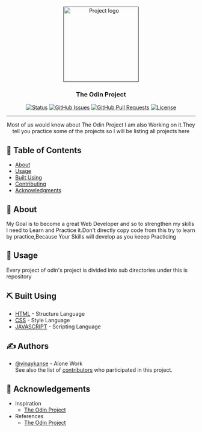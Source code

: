 <p align="center">
  <a href="" rel="noopener">
 <img width=200px height=200px src="https://www.theodinproject.com/assets/odin-logo-2d729f16279e9fc3b58ce847eacf07f883bdfc95eb23bb5064ed59d36ef551d6.svg" alt="Project logo"></a>
</p>

<h3 align="center">The Odin Project</h3>

<div align="center">

[![Status](https://img.shields.io/badge/status-active-success.svg)]()
[![GitHub Issues](https://img.shields.io/github/issues/kylelobo/The-Documentation-Compendium.svg)](https://github.com/VinayKanase/The_odin_projects/issues)
[![GitHub Pull Requests](https://img.shields.io/github/issues-pr/kylelobo/The-Documentation-Compendium.svg)](https://github.com/VinayKanase/The_odin_projects/pulls)
[![License](https://img.shields.io/badge/license-MIT-blue.svg)](/LICENSE)

</div>

---

<p align="center"> Most of us would know about The Odin Project I am also Working on it.They tell you practice some of the projects so I will be listing all projects here<br>
</p>

## 📝 Table of Contents

- [About](#about)
- [Usage](#usage)
- [Built Using](#built_using)
- [Contributing](../CONTRIBUTING.md)
- [Acknowledgments](#acknowledgement)

## 🧐 About <a name = "about"></a>

My Goal is to become a great Web Developer and so to strengthen my skills I need to Learn and Practice it.Don't directly copy code from this try to learn by practice,Because Your Skills will develop as you keeep Practicing

## 🎈 Usage <a name="usage"></a>

Every project of odin's project is divided into sub directories under this is repository

## ⛏️ Built Using <a name = "built_using"></a>

- [HTML](https://www.google.com/search?q=HTML) - Structure Language
- [CSS](https://www.google.com/search?q=CSS) - Style Language
- [JAVASCRIPT](https://www.google.com/search?q=Javascript) - Scripting Language

## ✍️ Authors <a name = "authors"></a>

- [@vinaykanse](https://github.com/VinayKanase) - Alone Work<br>
See also the list of [contributors](https://github.com/VinayKanase/The_odin_projects/graphs/contributors) who participated in this project.

## 🎉 Acknowledgements <a name = "acknowledgement"></a>

- Inspiration
  - [The Odin Project](https://www.theodinproject.com/)
- References
  - [The Odin Project](https://www.theodinproject.com/)

